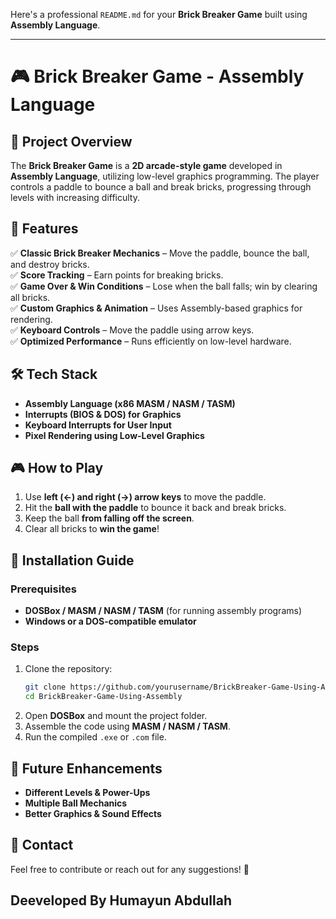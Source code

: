 Here's a professional `README.md` for your **Brick Breaker Game** built using **Assembly Language**.  

---

# 🎮 Brick Breaker Game - Assembly Language  

## 📌 Project Overview  
The **Brick Breaker Game** is a **2D arcade-style game** developed in **Assembly Language**, utilizing low-level graphics programming. The player controls a paddle to bounce a ball and break bricks, progressing through levels with increasing difficulty.  

## 🎯 Features  
✅ **Classic Brick Breaker Mechanics** – Move the paddle, bounce the ball, and destroy bricks.  
✅ **Score Tracking** – Earn points for breaking bricks.  
✅ **Game Over & Win Conditions** – Lose when the ball falls; win by clearing all bricks.  
✅ **Custom Graphics & Animation** – Uses Assembly-based graphics for rendering.  
✅ **Keyboard Controls** – Move the paddle using arrow keys.  
✅ **Optimized Performance** – Runs efficiently on low-level hardware.  

## 🛠️ Tech Stack  
- **Assembly Language (x86 MASM / NASM / TASM)**  
- **Interrupts (BIOS & DOS) for Graphics**  
- **Keyboard Interrupts for User Input**  
- **Pixel Rendering using Low-Level Graphics**  

## 🎮 How to Play  
1. Use **left (←) and right (→) arrow keys** to move the paddle.  
2. Hit the **ball with the paddle** to bounce it back and break bricks.  
3. Keep the ball **from falling off the screen**.  
4. Clear all bricks to **win the game**!  

## 🔧 Installation Guide  
### Prerequisites  
- **DOSBox / MASM / NASM / TASM** (for running assembly programs)  
- **Windows or a DOS-compatible emulator**  

### Steps  
1. Clone the repository:  
   ```bash
   git clone https://github.com/yourusername/BrickBreaker-Game-Using-Assembly.git
   cd BrickBreaker-Game-Using-Assembly
   ```  
2. Open **DOSBox** and mount the project folder.  
3. Assemble the code using **MASM / NASM / TASM**.  
4. Run the compiled `.exe` or `.com` file.  

## 🚀 Future Enhancements  
- **Different Levels & Power-Ups**  
- **Multiple Ball Mechanics**  
- **Better Graphics & Sound Effects**  


## 📧 Contact  
Feel free to contribute or reach out for any suggestions! 🚀  


Deeveloped By Humayun Abdullah
---

